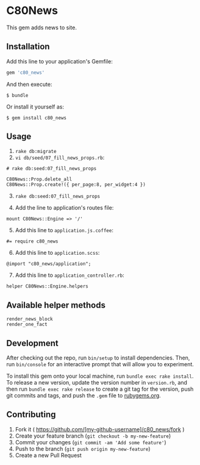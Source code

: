 # C80News

This gem adds news to site.

## Installation

Add this line to your application's Gemfile:

```ruby
gem 'c80_news'
```

And then execute:

    $ bundle

Or install it yourself as:

    $ gem install c80_news

## Usage

1) `rake db:migrate`
2) `vi db/seed/07_fill_news_props.rb`:

```
# rake db:seed:07_fill_news_props
   
C80News::Prop.delete_all
C80News::Prop.create!({ per_page:8, per_widget:4 })
```
3) `rake db:seed:07_fill_news_props`
4. Add the line to application's routes file:
```
mount C80News::Engine => '/'
```
5) Add this line to `application.js.coffee`:
```
#= require c80_news
```
6) Add this line to `application.scss`:
```
@import "c80_news/application";
```
7) Add this line to `application_controller.rb`:
```
helper C80News::Engine.helpers
```

## Available helper methods

```
render_news_block
render_one_fact
```

## Development

After checking out the repo, run `bin/setup` to install dependencies. Then, run `bin/console` for an interactive prompt that will allow you to experiment.

To install this gem onto your local machine, run `bundle exec rake install`. To release a new version, update the version number in `version.rb`, and then run `bundle exec rake release` to create a git tag for the version, push git commits and tags, and push the `.gem` file to [rubygems.org](https://rubygems.org).

## Contributing

1. Fork it ( https://github.com/[my-github-username]/c80_news/fork )
2. Create your feature branch (`git checkout -b my-new-feature`)
3. Commit your changes (`git commit -am 'Add some feature'`)
4. Push to the branch (`git push origin my-new-feature`)
5. Create a new Pull Request
